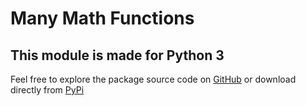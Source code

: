 
Many Math Functions
===================

This module is made for Python 3
--------------------------------

Feel free to explore the package source code on [GitHub](https://github.com/TheOnlyWalrus/manymathfunctions) or download directly from [PyPi](https://pypi.org/project/manyMathFunctions)